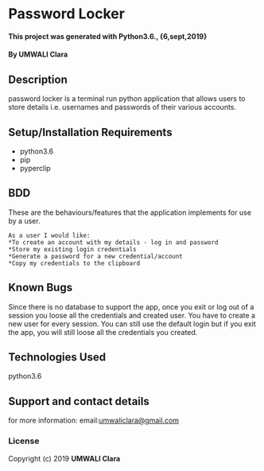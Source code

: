 # Password Locker
#### This project was generated with Python3.6., {6,sept,2019}
#### By **UMWALI Clara**
## Description
password locker is a terminal run python application that allows users to store details i.e. usernames and passwords of their various accounts.
## Setup/Installation Requirements
* python3.6
* pip
* pyperclip
## BDD
These are the behaviours/features that the application implements for use by a user.

    As a user I would like:
    *To create an account with my details - log in and password
    *Store my existing login credentials
    *Generate a password for a new credential/account
    *Copy my credentials to the clipboard

## Known Bugs
Since there is no database to support the app, once you exit or log out of a session you loose all the credentials and created user. You have to create a new user for every session. You can still use the default login but if you exit the app, you will still loose all the credentials you created.
## Technologies Used
python3.6

## Support and contact details
for more information:
   email:umwaliclara@gmail.com
### License
Copyright (c) 2019 **UMWALI Clara**